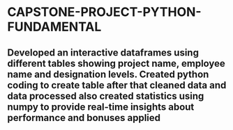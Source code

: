 # CAPSTONE-PROJECT-PYTHON-FUNDAMENTAL
## Developed an interactive dataframes using different tables showing project name, employee name and designation levels. Created python coding to create table after that cleaned data and data processed also created statistics using numpy to provide real-time insights about performance and bonuses applied
